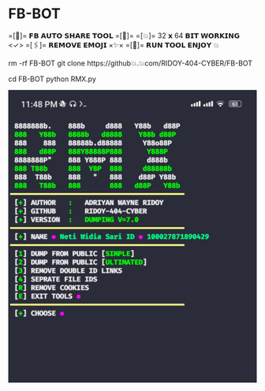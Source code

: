 # FB-BOT
=[💜]= 𝗙𝗕 𝗔𝗨𝗧𝗢 𝗦𝗛𝗔𝗥𝗘 𝗧𝗢𝗢𝗟 =[💜]=
=[💥]= 32 𝘅 64 𝗕𝗜𝗧 𝗪𝗢𝗥𝗞𝗜𝗡𝗚 <✓>
=[🖇️]= 𝗥𝗘𝗠𝗢𝗩𝗘 𝗘𝗠𝗢𝗝𝗜 ×✨×
=[📍]= 𝗥𝗨𝗡 𝗧𝗢𝗢𝗟 𝗘𝗡𝗝𝗢𝗬 💥

rm -rf FB-BOT
git clone https://github💥.💥com/RIDOY-404-CYBER/FB-BOT

cd FB-BOT
python RMX.py

![20200808_160757](https://github.com/RIDOY-404-CYBER/DUMP-FILE/blob/main/orca-image-81934786.jpeg)
